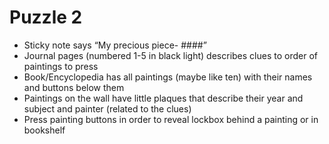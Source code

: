 # Puzzle 2

* Sticky note says “My precious piece- ####”
* Journal pages (numbered 1-5 in black light) describes clues to order of paintings to press
* Book/Encyclopedia has all paintings (maybe like ten) with their names and buttons below them
* Paintings on the wall have little plaques that describe their year and subject and painter (related to the clues)
* Press painting buttons in order to reveal lockbox behind a painting or in bookshelf

